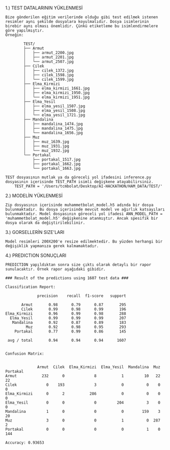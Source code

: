 1.) TEST DATALARININ YÜKLENMESİ

	Bize gönderilen eğitim verilerinde olduğu gibi test edilmek istenen resimler aynı şekilde dosyalara koyulmalıdır. Dosya isimlerinin birebir aynı olması önemlidir. Çünkü etiketleme bu isimlendirmelere göre yapılmıştır.
	Örneğin:

			TEST/
			├── Armut
			│   ├── armut_2200.jpg
			│   ├── armut_2201.jpg
			│   └── armut_2507.jpg
			├── Cilek
			│   ├── cilek_1372.jpg
			│   ├── cilek_1598.jpg
			│   └── cilek_1599.jpg
			├── Elma_Kirmizi
			│   ├── elma_kirmizi_1661.jpg
			│   ├── elma_kirmizi_1950.jpg
			│   └── elma_kirmizi_1951.jpg
			├── Elma_Yesil
			│   ├── elma_yesil_1507.jpg
			│   ├── elma_yesil_1508.jpg
			│   └── elma_yesil_1721.jpg
			├── Mandalina
			│   ├── mandalina_1474.jpg
			│   ├── mandalina_1475.jpg
			│   └── mandalina_1656.jpg
			├── Muz
			│   ├── muz_1639.jpg
			│   ├── muz_1931.jpg
			│   └── muz_1932.jpg
			└── Portakal
			    ├── portakal_1517.jpg
			    ├── portakal_1662.jpg
			    └── portakal_1663.jpg

	TEST dosyasının mutlak ya da göreceli yol ifadesini inference.py dosyasının içerisinde TEST_PATH isimli değişkene atayabilirsiniz.
		TEST_PATH = '/Users/tcmbolat/Desktop/AI-HACKATHON/HAM_DATA/TEST/'

2.) MODELİN YÜKLENMESİ

	Zip dosyasının içerisinde muhammetbolat_model.h5 adında bir dosya bulunmaktadır. Bu dosya içerisinde mevcut model ve ağırlık katsayıları bulunmaktadır. Model dosyasının göreceli yol ifadesi ANN_MODEL_PATH = 'muhammetbolat_model.h5' değişkenine atanmıştır. Ancak spesifik bir
	dosya olarak da değiştirilebilinir.



3.) GORSELLERİN SIZE'LARI

	Model resimleri 200X200'e resize edilmektedir. Bu yüzden herhangi bir değişiklik yapmanıza gerek kalmamaktadır.


4.) PREDICTION SONUÇLARI

	PREDICTION yapıldıktan sonra size çıktı olarak detaylı bir rapor sunulacaktır. Örnek rapor aşağıdaki gibidir.

	### Result of the predictions using 1607 test data ###

	Classification Report:

	              precision    recall  f1-score   support

	       Armut       0.98      0.79      0.87       295
	       Cilek       0.99      0.98      0.99       196
	Elma_Kirmizi       0.96      0.99      0.98       288
	  Elma_Yesil       0.99      0.99      0.99       207
	   Mandalina       0.92      0.87      0.89       183
	         Muz       0.92      0.98      0.95       293
	    Portakal       0.77      0.99      0.86       145

	 avg / total       0.94      0.94      0.94      1607


	Confusion Matrix:


	              Armut  Cilek  Elma_Kirmizi  Elma_Yesil  Mandalina  Muz  Portakal
	Armut           232      0             8           1         10   22        22
	Cilek             0    193             3           0          0    0         0
	Elma_Kirmizi      0      2           286           0          0    0         0
	Elma_Yesil        0      0             0         204          3    0         0
	Mandalina         1      0             0           0        159    3        20
	Muz               3      0             0           1          0  287         2
	Portakal          0      0             0           0          1    0       144

	Accuracy: 0.93653


